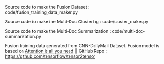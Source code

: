 
Source code to make the Fusion Dataset : code/fusion_training_data_maker.py

Source code to make the Multi-Doc Clustering : code/cluster_maker.py

Source code to make the Multi-Doc Summarization : code/multi-doc-summarization.py

Fusion training data generated from CNN-DailyMail Dataset. Fusion model is based on [Attention is all you need](https://papers.nips.cc/paper/7181-attention-is-all-you-need.pdf) || GitHub Repo : https://github.com/tensorflow/tensor2tensor


